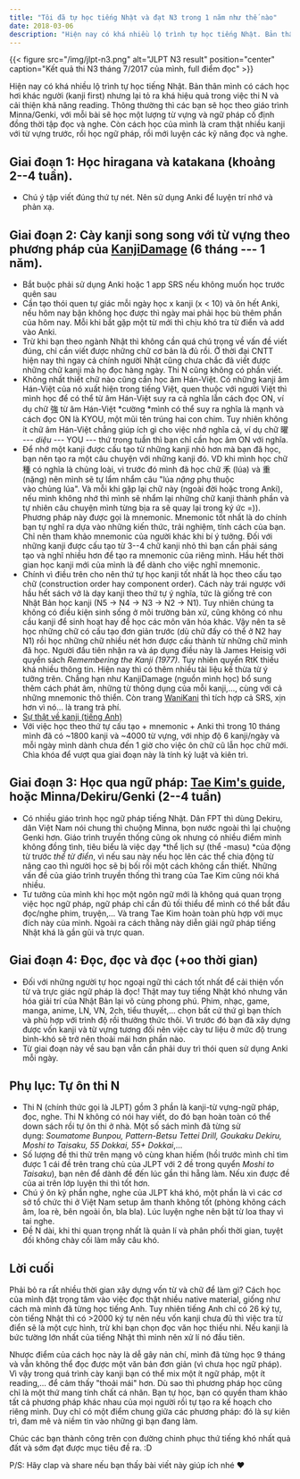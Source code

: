 ```yaml
---
title: "Tôi đã tự học tiếng Nhật và đạt N3 trong 1 năm như thế nào"
date: 2018-03-06
description: "Hiện nay có khá nhiều lộ trình tự học tiếng Nhật. Bản thân mình có cách học hơi khác người (kanji first) nhưng lại tỏ ra khá hiệu quả trong việc thi N và cải thiện khả năng reading."
---
```


{{< figure src="/img/jlpt-n3.png" alt="JLPT N3 result" position="center" caption="Kết quả thi N3 tháng 7/2017 của mình, full điểm đọc" >}}

Hiện nay có khá nhiều lộ trình tự học tiếng Nhật. Bản thân mình có cách học hơi khác người (kanji first) nhưng lại tỏ ra khá hiệu quả trong việc thi N và cải thiện khả năng reading. Thông thường thì các bạn sẽ học theo giáo trình Minna/Genki, với mỗi bài sẽ học một lượng từ vựng và ngữ pháp cố định đồng thời tập đọc và nghe. Còn cách học của mình là cram thật nhiều kanji với từ vựng trước, rồi học ngữ pháp, rồi mới luyện các kỹ năng đọc và nghe.

## Giai đoạn 1: Học hiragana và katakana (khoảng 2--4 tuần).

- Chú ý tập viết đúng thứ tự nét. Nên sử dụng Anki để luyện trí nhớ và phản xạ.

## Giai đoạn 2: Cày kanji song song với từ vựng theo phương pháp của [KanjiDamage](http://www.kanjidamage.com/) (6 tháng --- 1 năm).

- Bắt buộc phải sử dụng Anki hoặc 1 app SRS nếu không muốn học trước quên sau
- Cần tạo thói quen tự giác mỗi ngày học x kanji (x < 10) và ôn hết Anki, nếu hôm nay bận không học được thì ngày mai phải học bù thêm phần của hôm nay. Mỗi khi bắt gặp một từ mới thì chịu khó tra từ điển và add vào Anki.
- Trừ khi bạn theo ngành Nhật thì không cần quá chú trọng về vấn đề viết đúng, chỉ cần viết được những chữ cơ bản là đủ rồi. Ở thời đại CNTT hiện nay thì ngay cả chính người Nhật cũng chưa chắc đã viết được những chữ kanji mà họ đọc hàng ngày. Thi N cũng không có phần viết.
- Không nhất thiết chữ nào cũng cần học âm Hán-Việt. Có những kanji âm Hán-Việt của nó xuất hiện trong tiếng Việt, quen thuộc với người Việt thì mình học để có thể từ âm Hán-Việt suy ra cả nghĩa lẫn cách đọc ON, ví dụ chữ 強 từ âm Hán-Việt *cường *mình có thể suy ra nghĩa là mạnh và cách đọc ON là KYOU, một mũi tên trúng hai con chim. Tuy nhiên không ít chữ âm Hán-Việt chẳng giúp ích gì cho việc nhớ nghĩa cả, ví dụ chữ 曜 --- *diệu* --- YOU --- thứ trong tuần thì bạn chỉ cần học âm ON với nghĩa.
- Để nhớ một kanji được cấu tạo từ những kanji nhỏ hơn mà bạn đã học, bạn nên tạo ra một câu chuyện với những kanji đó. VD khi mình học chữ 種 có nghĩa là chủng loài, vì trước đó mình đã học chữ 禾 (lúa) và 重 (nặng) nên mình sẽ tự lẩm nhẩm câu "lúa *nặng* phụ thuộc vào chủng lúa". Và mỗi khi gặp lại chữ này (ngoài đời hoặc trong Anki), nếu mình không nhớ thì mình sẽ nhẩm lại những chữ kanji thành phần và tự nhiên câu chuyện mình từng bịa ra sẽ quay lại trong ký ức =)). Phương pháp này được gọi là mnemonic. Mnemonic tốt nhất là do chính bạn tự nghĩ ra dựa vào những kiến thức, trải nghiệm, tính cách của bạn. Chỉ nên tham khảo mnemonic của người khác khi bí ý tưởng. Đối với những kanji được cấu tạo từ 3--4 chữ kanji nhỏ thì bạn cần phải sáng tạo và nghĩ nhiều hơn để tạo ra mnemonic của riêng mình. Hầu hết thời gian học kanji mới của mình là để dành cho việc nghĩ mnemonic.
- Chính vì điều trên cho nên thứ tự học kanji tốt nhất là học theo cấu tạo chữ (construction order hay component order). Cách này trái ngược với hầu hết sách vở là dạy kanji theo thứ tự ý nghĩa, tức là giống trẻ con Nhật Bản học kanji (N5 -> N4 -> N3 -> N2 -> N1). Tuy nhiên chúng ta không có điều kiện sinh sống ở môi trường bản xứ, cũng không có nhu cầu kanji để sinh hoạt hay để học các môn văn hóa khác. Vậy nên ta sẽ học những chữ có cấu tạo đơn giản trước (dù chữ đấy có thể ở N2 hay N1) rồi học những chữ nhiều nét hơn được cấu thành từ những chữ mình đã học. Người đầu tiên nhận ra và áp dụng điều này là James Heisig với quyển sách *Remembering the Kanji (1977)*. Tuy nhiên quyển RtK thiếu khá nhiều thông tin. Hiện nay thì có thêm nhiều tài liệu kế thừa từ ý tưởng trên. Chẳng hạn như KanjiDamage (nguồn mình học) bổ sung thêm cách phát âm, những từ thông dụng của mỗi kanji,..., cùng với cả những mnemonic thô thiển. Còn trang [WaniKani](https://www.wanikani.com/) thì tích hợp cả SRS, xịn hơn vì nó... là trang trả phí.
- [Sự thật về kanji (tiếng Anh)](http://www.kanjidamage.com/kanji_facts)
- Với việc học theo thứ tự cấu tạo + mnemonic + Anki thì trong 10 tháng mình đã có ~1800 kanji và ~4000 từ vựng, với nhịp độ 6 kanji/ngày và mỗi ngày mình dành chưa đến 1 giờ cho việc ôn chữ cũ lẫn học chữ mới. Chìa khóa để vượt qua giai đoạn này là tính kỷ luật và kiên trì.

## Giai đoạn 3: Học qua ngữ pháp: [Tae Kim's guide](http://www.guidetojapanese.org/learn/grammar), hoặc Minna/Dekiru/Genki (2--4 tuần)

- Có nhiều giáo trình học ngữ pháp tiếng Nhật. Dân FPT thì dùng Dekiru, dân Việt Nam nói chung thì chuộng Minna, bọn nước ngoài thì lại chuộng Genki hơn. Giáo trình truyền thống cũng ok nhưng có nhiều điểm mình không đồng tình, tiêu biểu là việc dạy *thể lịch sự (thể -masu) *của động từ trước *thể từ điển*, vì nếu sau này nếu học lên các thể chia động từ nâng cao thì người học sẽ bị bối rối một cách không cần thiết. Những vấn đề của giáo trình truyền thống thì trang của Tae Kim cũng nói khá nhiều.
- Tư tưởng của mình khi học một ngôn ngữ mới là không quá quan trọng việc học ngữ pháp, ngữ pháp chỉ cần đủ tối thiểu để mình có thể bắt đầu đọc/nghe phim, truyện,... Và trang Tae Kim hoàn toàn phù hợp với mục đích này của mình. Ngoài ra cách thằng này diễn giải ngữ pháp tiếng Nhật khá là gần gũi và trực quan.

## Giai đoạn 4: Đọc, đọc và đọc (+oo thời gian)

- Đối với những người tự học ngoại ngữ thì cách tốt nhất để cải thiện vốn từ và trực giác ngữ pháp là đọc! Thật may tuy tiếng Nhật khó nhưng văn hóa giải trí của Nhật Bản lại vô cùng phong phú. Phim, nhạc, game, manga, anime, LN, VN, 2ch, tiểu thuyết,... chọn bất cứ thứ gì bạn thích và phù hợp với trình độ rồi thưởng thức thôi. Vì trước đó bạn đã xây dựng được vốn kanji và từ vựng tương đối nên việc cày tư liệu ở mức độ trung bình-khó sẽ trở nên thoải mái hơn phần nào.
- Từ giai đoạn này về sau bạn vẫn cần phải duy trì thói quen sử dụng Anki mỗi ngày.

## Phụ lục: Tự ôn thi N

- Thi N (chính thức gọi là JLPT) gồm 3 phần là kanji-từ vựng-ngữ pháp, đọc, nghe. Thi N không có nói hay viết, do đó bạn hoàn toàn có thể down sách rồi tự ôn thi ở nhà. Một số sách mình đã từng sử dụng: *Soumatome Bunpou, Pattern-Betsu Tettei Drill, Goukaku Dekiru, Moshi to Taisaku, 55 Dokkai, 55+ Dokkai*,...
- Số lượng đề thi thử trên mạng vô cùng khan hiếm (hồi trước mình chỉ tìm được 1 cái đề trên trang chủ của JLPT với 2 đề trong quyển *Moshi to Taisaku*), bạn nên để dành đề đến lúc gần thi hẵng làm. Nếu xin được đề của ai trên lớp luyện thi thì tốt hơn.
- Chú ý ôn kỹ phần nghe, nghe của JLPT khá khó, một phần là vì các cơ sở tổ chức thi ở Việt Nam setup âm thanh không tốt (phòng không cách âm, loa rè, bên ngoài ồn, bla bla). Lúc luyện nghe nên bật từ loa thay vì tai nghe.
- Đề N dài, khi thi quan trọng nhất là quản lí và phân phối thời gian, tuyệt đối không chày cối làm mấy câu khó.

## Lời cuối

Phải bỏ ra rất nhiều thời gian xây dựng vốn từ và chữ để làm gì? Cách học của mình đặt trọng tâm vào việc đọc thật nhiều native material, giống như cách mà mình đã từng học tiếng Anh. Tuy nhiên tiếng Anh chỉ có 26 ký tự, còn tiếng Nhật thì có >2000 ký tự nên nếu vốn kanji chưa đủ thì việc tra từ điển sẽ là một cực hình, trừ khi bạn chọn đọc văn học thiếu nhi. Nếu kanji là bức tường lớn nhất của tiếng Nhật thì mình nên xử lí nó đầu tiên.

Nhược điểm của cách học này là dễ gây nản chí, mình đã từng học 9 tháng và vẫn không thể đọc được một văn bản đơn giản (vì chưa học ngữ pháp). Vì vậy trong quá trình cày kanji bạn có thể mix một ít ngữ pháp, một ít reading,... để cảm thấy "thoải mái" hơn. Dù sao thì phương pháp học cũng chỉ là một thứ mang tính chất cá nhân. Bạn tự học, bạn có quyền tham khảo tất cả phương pháp khác nhau của mọi người rồi tự tạo ra kế hoạch cho riêng mình. Duy chỉ có một điểm chung giữa các phương pháp: đó là sự kiên trì, đam mê và niềm tin vào những gì bạn đang làm.

Chúc các bạn thành công trên con đường chinh phục thứ tiếng khó nhất quả đất và sớm đạt được mục tiêu đề ra. :D

P/S: Hãy clap và share nếu bạn thấy bài viết này giúp ích nhé ❤
